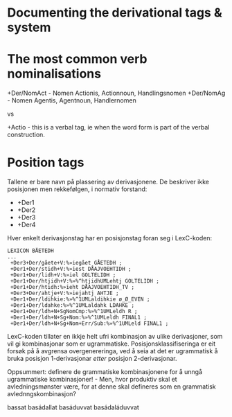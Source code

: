 
Documenting the derivational tags & system
============


# The most common verb nominalisations


+Der/NomAct - Nomen Actionis, Actionnoun, Handlingsnomen
+Der/NomAg  - Nomen Agentis, Agentnoun, Handlernomen


vs


+Actio - this is a verbal tag, ie when the word form is part of the verbal construction.


# Position tags


Tallene er bare navn på plassering av derivasjonene. De beskriver ikke posisjonen men rekkefølgen, i normativ forstand:


* +Der1
* +Der2
* +Der3
* +Der4


Hver enkelt derivasjonstag har en posisjonstag foran seg i LexC-koden:


```
LEXICON BÅETEDH
...
 +Der3+Der/gåete+V:%»iegået GÅETEDH ;
 +Der1+Der/stidh+V:%»iest DÅAJVOEHTIDH ;
 +Der1+Der/lidh+V:%»iel GOLTELIDH ;
 +Der1+Der/htjidh+V:%»%^htjidhUMLehtj GOLTELIDH ;
 +Der1+Der/htidh:%»ieht DÅAJVOEHTIDH_TV ;
 +Der3+Der/ahtje+V:%»iejahtj AHTJE ;
 +Der1+Der/ldihkie:%»%^1UMLaldihkie ø_Ø_EVEN ;
 +Der1+Der/ldahke:%»%^1UMLaldahk LDAHKE ;
 +Der1+Der/ldh+N+SgNomCmp:%»%^1UMLeldh R ;
 +Der1+Der/ldh+N+Sg+Nom:%»%^1UMLeldh FINAL1 ;
 +Der1+Der/ldh+N+Sg+Nom+Err/Sub:%»%^1UMLeld FINAL1 ; 
```


LexC-koden tillater en ikkje helt ufri kombinasjon av ulike derivasjoner, som vil gi kombinasjonar som er ugrammatiske. Posisjonsklassifiseringa er eit forsøk på å avgrensa overgenereringa, ved å seia at det er ugrammatisk å bruka posisjon 1-derivasjonar *etter* posisjon 2-derivasjonar.


Oppsummert: definere de grammatiske kombinasjonene for å unngå ugrammatiske kombinasjoner! - Men, hvor produktiv skal et avledningsmønster være, for at denne skal defineres som en grammatisk avlednngskombinasjon?


bassat
basádallat
basáduvvat
basádaláduvvat






